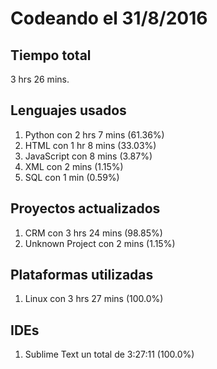# Codeando el 31/8/2016

## Tiempo total
3 hrs 26 mins.

## Lenguajes usados
1. Python con 2 hrs 7 mins (61.36%)
1. HTML con 1 hr 8 mins (33.03%)
1. JavaScript con 8 mins (3.87%)
1. XML con 2 mins (1.15%)
1. SQL con 1 min (0.59%)

## Proyectos actualizados
1. CRM con 3 hrs 24 mins (98.85%)
1. Unknown Project con 2 mins (1.15%)

## Plataformas utilizadas
1. Linux con 3 hrs 27 mins (100.0%)

## IDEs
1. Sublime Text un total de 3:27:11 (100.0%)
